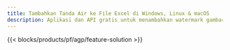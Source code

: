 ```yaml
---
title: Tambahkan Tanda Air ke File Excel di Windows, Linux & macOS
description: Aplikasi dan API gratis untuk menambahkan watermark gambar atau teks pada file XLS, XLSX dan ODS
---
```

{{< blocks/products/pf/agp/feature-solution >}} 

